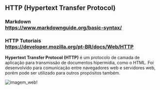 ## HTTP (Hypertext Transfer Protocol)

### Markdown <br> https://www.markdownguide.org/basic-syntax/

### HTTP Tutoriais <br> https://developer.mozilla.org/pt-BR/docs/Web/HTTP

**Hypertext Transfer Protocol (HTTP)** é um protocolo de camada de aplicação para transmissão de documentos hipermídia, como o HTML. Foi desenvolvido para comunicação entre navegadores web e servidores web, porém pode ser utilizado para outros propósitos também. 

![imagem_web!](https://mdn.mozillademos.org/files/13677/Fetching_a_page.png  "Web em Geral")

